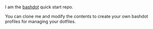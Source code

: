 I am the [bashdot](https://github.com/weavenet/bashdot) quick start repo.

You can clone me and modify the contents to create your own bashdot profiles for managing your dotfiles.
